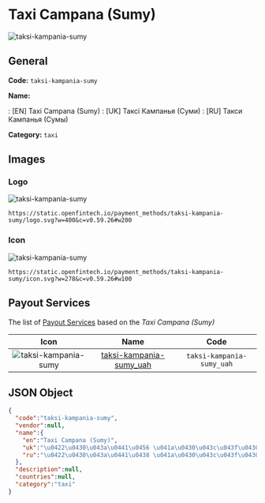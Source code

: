 
# Taxi Campana (Sumy) 
![taksi-kampania-sumy](https://static.openfintech.io/payment_methods/taksi-kampania-sumy/logo.svg?w=400&c=v0.59.26#w200)  

## General 
**Code:** `taksi-kampania-sumy` 
 
**Name:** 
 
:	[EN] Taxi Campana (Sumy) 
:	[UK] Таксі Кампанья (Суми) 
:	[RU] Такси Кампанья (Сумы) 
 
**Category:** `taxi` 
 

## Images 

### Logo 
![taksi-kampania-sumy](https://static.openfintech.io/payment_methods/taksi-kampania-sumy/logo.svg?w=400&c=v0.59.26#w200)  

```
https://static.openfintech.io/payment_methods/taksi-kampania-sumy/logo.svg?w=400&c=v0.59.26#w200
```  

### Icon 
![taksi-kampania-sumy](https://static.openfintech.io/payment_methods/taksi-kampania-sumy/icon.svg?w=278&c=v0.59.26#w100)  

```
https://static.openfintech.io/payment_methods/taksi-kampania-sumy/icon.svg?w=278&c=v0.59.26#w100
```  

## Payout Services 
 
The list of [Payout Services](/payout-services/) based on the _Taxi Campana (Sumy)_ 

|Icon|Name|Code| 
|:---:|:---:|:---:| 
|![taksi-kampania-sumy](https://static.openfintech.io/payout_methods/taksi-kampania-sumy/icon.svg?w=278&c=v0.59.26#w40) |[taksi-kampania-sumy_uah](/payout-services/taksi-kampania-sumy_uah/)|`taksi-kampania-sumy_uah`| 
 

## JSON Object 

```json
{
  "code":"taksi-kampania-sumy",
  "vendor":null,
  "name":{
    "en":"Taxi Campana (Sumy)",
    "uk":"\u0422\u0430\u043a\u0441\u0456 \u041a\u0430\u043c\u043f\u0430\u043d\u044c\u044f (\u0421\u0443\u043c\u0438)",
    "ru":"\u0422\u0430\u043a\u0441\u0438 \u041a\u0430\u043c\u043f\u0430\u043d\u044c\u044f (\u0421\u0443\u043c\u044b)"
  },
  "description":null,
  "countries":null,
  "category":"taxi"
}
```  
